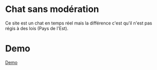 # Chat sans modération

Ce site est un chat en temps réel mais la différence c'est qu'il n'est pas régis à des lois (Pays de l'Est).

# Demo 

[Demo](https://non-moderation-chat-uoiwjyphiu.now.sh)

